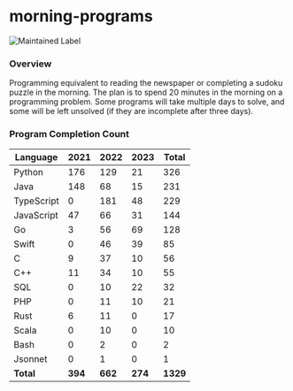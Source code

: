 # morning-programs

![Maintained Label](https://img.shields.io/badge/Maintained-Partially-yellow?style=for-the-badge)

### Overview

Programming equivalent to reading the newspaper or completing a sudoku puzzle in the morning.  The plan is to spend 20 
minutes in the morning on a programming problem.  Some programs will take multiple days to solve, and some will be left 
unsolved (if they are incomplete after three days).

### Program Completion Count

| Language   | 2021    | 2022    | 2023    | Total    |
|------------|---------|---------|---------|----------|
| Python     | 176     | 129     | 21      | 326      |
| Java       | 148     | 68      | 15      | 231      |
| TypeScript | 0       | 181     | 48      | 229      |
| JavaScript | 47      | 66      | 31      | 144      |
| Go         | 3       | 56      | 69      | 128      |
| Swift      | 0       | 46      | 39      | 85       |
| C          | 9       | 37      | 10      | 56       |
| C++        | 11      | 34      | 10      | 55       |
| SQL        | 0       | 10      | 22      | 32       |
| PHP        | 0       | 11      | 10      | 21       |
| Rust       | 6       | 11      | 0       | 17       |
| Scala      | 0       | 10      | 0       | 10       |
| Bash       | 0       | 2       | 0       | 2        |
| Jsonnet    | 0       | 1       | 0       | 1        |
| **Total**  | **394** | **662** | **274** | **1329** |
